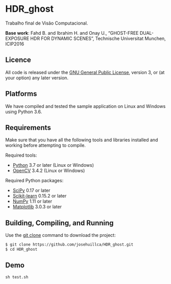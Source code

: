 # HDR_ghost
Trabalho final de Visão Computacional.

**Base work**:
Fahd B. and Ibrahim H. and Onay U., “GHOST-FREE DUAL-EXPOSURE HDR FOR DYNAMIC SCENES”, Technische Universitat Munchen, ICIP2016

## Licence
All code is released under the [GNU General Public License](https://www.gnu.org/licenses/), version 3, or (at your option) any later version.

## Platforms
We have compiled and tested the sample application on Linux and Windows using Python 3.6.

## Requirements
Make sure that you have all the following tools and libraries installed and working before attempting to compile.

Required tools:
- [Python](https://pt.wikipedia.org/wiki/Python) 3.7 or later (Linux or Windows)
- [OpenCV](https://pt.wikipedia.org/wiki/OpenCV) 3.4.2 (Linux or Windows)

Required Python packages: 
- [SciPy](https://www.scipy.org/about.html) 0.17 or later
- [Scikit-learn](https://scikit-learn.org/) 0.15.2 or later
- [NumPy](https://www.numpy.org/) 1.11 or later
- [Matplotlib](https://matplotlib.org/) 3.0.3 or later

## Building, Compiling, and Running
Use the [git clone](https://git-scm.com/docs/git-clone) command to download the project:
```bash
$ git clone https://github.com/josehuillca/HDR_ghost.git
$ cd HDR_ghost
````

## Demo
```
sh test.sh
```